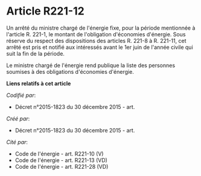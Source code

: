 # Article R221-12

Un arrêté du ministre chargé de l'énergie fixe, pour la période mentionnée à l'article R. 221-1, le montant de l'obligation
d'économies d'énergie. Sous réserve du respect des dispositions des articles R. 221-8 à R. 221-11, cet arrêté est pris et
notifié aux intéressés avant le 1er juin de l'année civile qui suit la fin de la période.

Le ministre chargé de l'énergie rend publique la liste des personnes soumises à des obligations d'économies d'énergie.

**Liens relatifs à cet article**

_Codifié par_:

  - Décret n°2015-1823 du 30 décembre 2015 - art.

_Créé par_:

  - Décret n°2015-1823 du 30 décembre 2015 - art.

_Cité par_:

  - Code de l'énergie - art. R221-10 (V)
  - Code de l'énergie - art. R221-13 (VD)
  - Code de l'énergie - art. R221-28 (VD)
